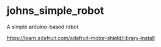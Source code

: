 # johns_simple_robot 

A simple arduino-based robot

https://learn.adafruit.com/adafruit-motor-shield/library-install
